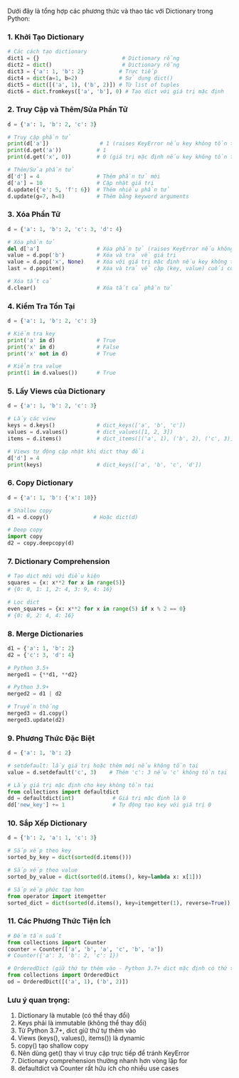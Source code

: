 Dưới đây là tổng hợp các phương thức và thao tác với Dictionary trong Python:

### 1. Khởi Tạo Dictionary

```python
# Các cách tạo dictionary
dict1 = {}                          # Dictionary rỗng
dict2 = dict()                      # Dictionary rỗng
dict3 = {'a': 1, 'b': 2}           # Trực tiếp
dict4 = dict(a=1, b=2)             # Sử dụng dict()
dict5 = dict([('a', 1), ('b', 2)]) # Từ list of tuples
dict6 = dict.fromkeys(['a', 'b'], 0) # Tạo dict với giá trị mặc định
```

### 2. Truy Cập và Thêm/Sửa Phần Tử

```python
d = {'a': 1, 'b': 2, 'c': 3}

# Truy cập phần tử
print(d['a'])                # 1 (raises KeyError nếu key không tồn tại)
print(d.get('a'))           # 1
print(d.get('x', 0))        # 0 (giá trị mặc định nếu key không tồn tại)

# Thêm/Sửa phần tử
d['d'] = 4                  # Thêm phần tử mới
d['a'] = 10                 # Cập nhật giá trị
d.update({'e': 5, 'f': 6})  # Thêm nhiều phần tử
d.update(g=7, h=8)          # Thêm bằng keyword arguments
```

### 3. Xóa Phần Tử

```python
d = {'a': 1, 'b': 2, 'c': 3, 'd': 4}

# Xóa phần tử
del d['a']                  # Xóa phần tử (raises KeyError nếu không tồn tại)
value = d.pop('b')          # Xóa và trả về giá trị
value = d.pop('x', None)    # Xóa với giá trị mặc định nếu key không tồn tại
last = d.popitem()          # Xóa và trả về cặp (key, value) cuối cùng

# Xóa tất cả
d.clear()                   # Xóa tất cả phần tử
```

### 4. Kiểm Tra Tồn Tại

```python
d = {'a': 1, 'b': 2, 'c': 3}

# Kiểm tra key
print('a' in d)             # True
print('x' in d)             # False
print('x' not in d)         # True

# Kiểm tra value
print(1 in d.values())      # True
```

### 5. Lấy Views của Dictionary

```python
d = {'a': 1, 'b': 2, 'c': 3}

# Lấy các view
keys = d.keys()             # dict_keys(['a', 'b', 'c'])
values = d.values()         # dict_values([1, 2, 3])
items = d.items()           # dict_items([('a', 1), ('b', 2), ('c', 3)])

# Views tự động cập nhật khi dict thay đổi
d['d'] = 4
print(keys)                 # dict_keys(['a', 'b', 'c', 'd'])
```

### 6. Copy Dictionary

```python
d = {'a': 1, 'b': {'x': 10}}

# Shallow copy
d1 = d.copy()              # Hoặc dict(d)

# Deep copy
import copy
d2 = copy.deepcopy(d)
```

### 7. Dictionary Comprehension

```python
# Tạo dict mới với điều kiện
squares = {x: x**2 for x in range(5)}
# {0: 0, 1: 1, 2: 4, 3: 9, 4: 16}

# Lọc dict
even_squares = {x: x**2 for x in range(5) if x % 2 == 0}
# {0: 0, 2: 4, 4: 16}
```

### 8. Merge Dictionaries

```python
d1 = {'a': 1, 'b': 2}
d2 = {'c': 3, 'd': 4}

# Python 3.5+
merged1 = {**d1, **d2}

# Python 3.9+
merged2 = d1 | d2

# Truyền thống
merged3 = d1.copy()
merged3.update(d2)
```

### 9. Phương Thức Đặc Biệt

```python
d = {'a': 1, 'b': 2}

# setdefault: lấy giá trị hoặc thêm mới nếu không tồn tại
value = d.setdefault('c', 3)    # Thêm 'c': 3 nếu 'c' không tồn tại

# Lấy giá trị mặc định cho key không tồn tại
from collections import defaultdict
dd = defaultdict(int)            # Giá trị mặc định là 0
dd['new_key'] += 1               # Tự động tạo key với giá trị 0
```

### 10. Sắp Xếp Dictionary

```python
d = {'b': 2, 'a': 1, 'c': 3}

# Sắp xếp theo key
sorted_by_key = dict(sorted(d.items()))

# Sắp xếp theo value
sorted_by_value = dict(sorted(d.items(), key=lambda x: x[1]))

# Sắp xếp phức tạp hơn
from operator import itemgetter
sorted_dict = dict(sorted(d.items(), key=itemgetter(1), reverse=True))
```

### 11. Các Phương Thức Tiện Ích

```python
# Đếm tần suất
from collections import Counter
counter = Counter(['a', 'b', 'a', 'c', 'b', 'a'])
# Counter({'a': 3, 'b': 2, 'c': 1})

# OrderedDict (giữ thứ tự thêm vào - Python 3.7+ dict mặc định có thứ tự)
from collections import OrderedDict
od = OrderedDict([('a', 1), ('b', 2)])
```

### Lưu ý quan trọng:

1. Dictionary là mutable (có thể thay đổi)
2. Keys phải là immutable (không thể thay đổi)
3. Từ Python 3.7+, dict giữ thứ tự thêm vào
4. Views (keys(), values(), items()) là dynamic
5. copy() tạo shallow copy
6. Nên dùng get() thay vì truy cập trực tiếp để tránh KeyError
7. Dictionary comprehension thường nhanh hơn vòng lặp for
8. defaultdict và Counter rất hữu ích cho nhiều use cases
